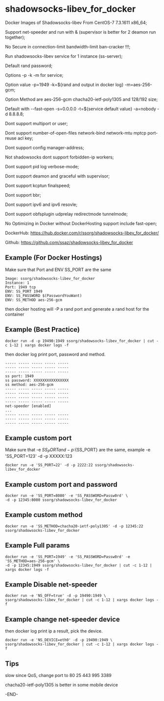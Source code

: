 shadowsocks-libev_for_docker
==========

Docker Images of Shadowsocks-libev From CentOS-7 7.3.1611 x86_64;

Support net-speeder and run with & (supervisor is better for 2 deamon run together);

No Secure in connection-limit bandwidth-limit ban-cracker !!!;

Run shadowsocks-libev service for 1 instance (ss-server);

Default rand password;

Options -p -k -m for service;

Option value -p=1949 -k=${rand and output in docker log} -m=aes-256-gcm;

Option Method are aes-256-gcm chacha20-ietf-poly1305 and 128/192 size;

Default with --fast-open -s=0.0.0.0 -t=${service default value} -a=nobody -d 8.8.8.8;

Dont support multiport or user;

Dont support number-of-open-files network-bind network-mtu mptcp port-reuse acl key;

Dont support config manager-address;

Not shadowsocks dont support forbidden-ip workers;

Dont support pid log verbose-mode;

Dont support deamon and graceful with supervisor;

Dont support kcptun finalspeed;

Dont support bbr;

Dont support ipv6 and ipv6 resovle;

Dont support obfsplugin udprelay redirectmode tunnelmode;

No Optimizing in Docker without DockerHosting support include fast-open;

DockerHub: https://hub.docker.com/r/ssorg/shadowsocks-libev_for_docker/

Github: https://github.com/ssaz/shadowsocks-libev_for_docker

## Example (For Docker Hostings)

Make sure that Port and ENV SS_PORT are the same

```
Image: ssorg/shadowsocks-libev_for_docker
Instance: 1
Port: 1949 tcp
ENV: SS_PORT 1949
ENV: SS_PASSWORD $(PasswordYouWant)
ENV: SS_METHOD aes-256-gcm
```

then docker hosting will -P a rand port and generate a rand host for the container

## Example (Best Practice)

```
docker run -d -p 19490:1949 ssorg/shadowsocks-libev_for_docker | cut -c 1-12 | xargs docker logs -f
```

then docker log print port, password and method.
```
----- ----- ----- ----- -----
----- ----- ----- ----- -----
----- ----- ----- ----- -----
ss port: 1949
ss password: XXXXXXXXXXXXXXXX
ss method: aes-256-gcm
----- ----- ----- ----- -----
----- ----- ----- ----- -----
----- ----- ----- ----- -----
----- ----- ----- ----- -----
net-speeder [enabled]
...
----- ----- ----- ----- -----
----- ----- ----- ----- -----
----- ----- ----- ----- -----
```

## Example custom port

Make sure that -e ${SS_PORT} and -p :${SS_PORT} are the same, 
example -e 'SS_PORT=123' -d -p XXXXX:123

```
docker run -e 'SS_PORT=22' -d -p 2222:22 ssorg/shadowsocks-libev_for_docker
```

## Example custom port and password

```
docker run -e 'SS_PORT=8080' -e 'SS_PASSWORD=Passw0rd' \
-d -p 12345:8080 ssorg/shadowsocks-libev_for_docker
```

## Example custom method

```
docker run -e 'SS_METHOD=chacha20-ietf-poly1305' -d -p 12345:22 ssorg/shadowsocks-libev_for_docker
```

## Example Full params

```
docker run -e 'SS_PORT=1949' -e 'SS_PASSWORD=Passw0rd' -e 'SS_METHOD=aes-256-gcm' \
-d -p 12345:1949 ssorg/shadowsocks-libev_for_docker | cut -c 1-12 | xargs docker logs -f
```

## Example Disable net-speeder

```
docker run -e 'NS_OFF=true' -d -p 19490:1949 \
ssorg/shadowsocks-libev_for_docker | cut -c 1-12 | xargs docker logs -f
```

## Example change net-speeder device

then docker log print ip a result, pick the device.

```
docker run -e 'NS_DEVICE=eth0' -d -p 19490:1949 \
ssorg/shadowsocks-libev_for_docker | cut -c 1-12 | xargs docker logs -f
```

## Tips

slow since QoS, change port to 80 25 443 995 3389

chacha20-ietf-poly1305 is better in some mobile device

-END-
